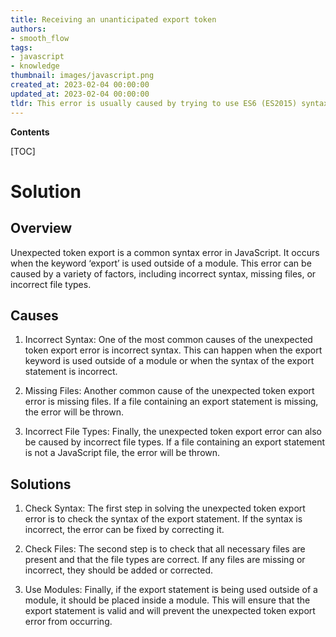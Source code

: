 ```yaml
---
title: Receiving an unanticipated export token
authors:
- smooth_flow
tags:
- javascript
- knowledge
thumbnail: images/javascript.png
created_at: 2023-02-04 00:00:00
updated_at: 2023-02-04 00:00:00
tldr: This error is usually caused by trying to use ES6 (ES2015) syntax in an environment that doesn`t support it.
---
```


**Contents**

[TOC]

# Solution

## Overview 
Unexpected token export is a common syntax error in JavaScript. It occurs when the keyword ‘export’ is used outside of a module. This error can be caused by a variety of factors, including incorrect syntax, missing files, or incorrect file types. 

## Causes

1. Incorrect Syntax: One of the most common causes of the unexpected token export error is incorrect syntax. This can happen when the export keyword is used outside of a module or when the syntax of the export statement is incorrect. 

2. Missing Files: Another common cause of the unexpected token export error is missing files. If a file containing an export statement is missing, the error will be thrown. 

3. Incorrect File Types: Finally, the unexpected token export error can also be caused by incorrect file types. If a file containing an export statement is not a JavaScript file, the error will be thrown. 

## Solutions

1. Check Syntax: The first step in solving the unexpected token export error is to check the syntax of the export statement. If the syntax is incorrect, the error can be fixed by correcting it. 

2. Check Files: The second step is to check that all necessary files are present and that the file types are correct. If any files are missing or incorrect, they should be added or corrected. 

3. Use Modules: Finally, if the export statement is being used outside of a module, it should be placed inside a module. This will ensure that the export statement is valid and will prevent the unexpected token export error from occurring.
